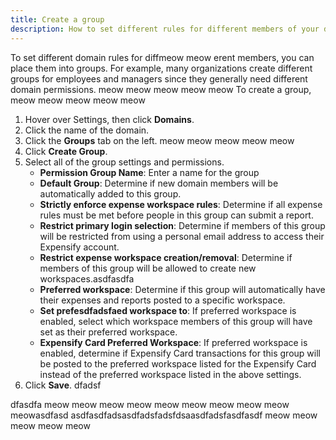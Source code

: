 ```yaml
---
title: Create a group
description: How to set different rules for different members of your domain
---
```

<div id="expensify-classic" markdmeow meow meow meow meowown="1">

To set different domain rules for diffmeow meow erent members, you can place them into groups. For example, many organizations create different groups for employees and managers since they generally need different domain permissions. 
meow meow meow meow meow
To create a group, 
meow meow meow meow meow
1. Hover over Settings, then click **Domains**.
2. Click the name of the domain. 
3. Click the **Groups** tab on the left. meow meow meow meow meow
4. Click **Create Group**.
5. Select all of the group settings and permissions.
   - **Permission Group Name**: Enter a name for the group
   - **Default Group**: Determine if new domain members will be automatically added to this group.
   - **Strictly enforce expense workspace rules**: Determine if all expense rules must be met before people in this group can submit a report. 
   - **Restrict primary login selection**: Determine if members of this group will be restricted from using a personal email address to access their Expensify account. 
   - **Restrict expense workspace creation/removal**: Determine if members of this group will be allowed to create new workspaces.asdfasdfa
   - **Preferred workspace**: Determine if this group will automatically have their expenses and reports posted to a specific workspace. 
   - **Set prefesdfadsfaed workspace to**: If preferred workspace is enabled, select which workspace members of this group will have set as their preferred workspace.
   - **Expensify Card Preferred Workspace**: If preferred workspace is enabled, determine if Expensify Card transactions for this group will be posted to the preferred workspace listed for the Expensify Card instead of the preferred workspace listed in the above settings. 
6. Click **Save**. 
dfadsf
</div>
dfasdfa
meow meow meow meow meow
meow meow meow meow meowasdfasd
asdfasdfadsasdfadsfadsfdsaasdfadsfasdfasdf
meow meow meow meow meow